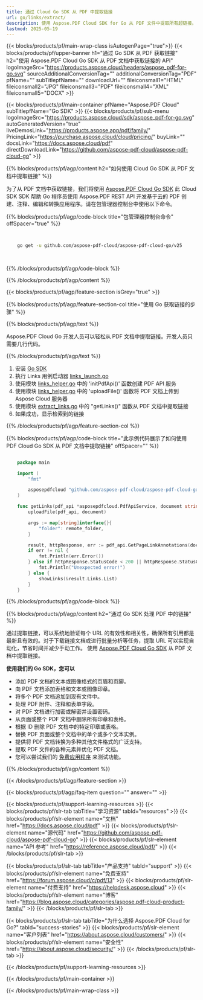 ```yaml
---
title: 通过 Cloud Go SDK 从 PDF 中提取链接
url: go/links/extract/
description: 使用 Aspose.PDF Cloud SDK for Go 从 PDF 文件中提取所有超链接。
lastmod: 2025-05-19
---
```


{{< blocks/products/pf/main-wrap-class isAutogenPage="true">}}
{{< blocks/products/pf/upper-banner h1="通过 Go SDK 从 PDF 获取链接" h2="使用 Aspose.PDF Cloud Go SDK 从 PDF 文档中获取链接的 API" logoImageSrc="https://products.aspose.cloud/headers/aspose_pdf-for-go.svg" sourceAdditionalConversionTag="" additionalConversionTag="PDF" pfName="" subTitlepfName="" downloadUrl="" fileiconsmall1="HTML" fileiconsmall2="JPG" fileiconsmall3="PDF" fileiconsmall4="XML" fileiconsmall5="DOCX" >}}

{{< blocks/products/pf/main-container pfName="Aspose.PDF Cloud" subTitlepfName="Go SDK" >}}
{{< blocks/products/pf/sub-menu logoImageSrc="https://products.aspose.cloud/sdk/aspose_pdf-for-go.svg"
autoGeneratedVersion="true"
liveDemosLink="https://products.aspose.app/pdf/family/" PricingLink="https://purchase.aspose.cloud/cloud/pricing/" buyLink="" docsLink="https://docs.aspose.cloud/pdf"  directDownloadLink="https://github.com/aspose-pdf-cloud/aspose-pdf-cloud-go" >}}

{{% blocks/products/pf/agp/content h2="如何使用 Cloud Go SDK 从 PDF 文档中提取链接" %}}

为了从 PDF 文档中获取链接，我们将使用
[Aspose.PDF Cloud Go SDK](https://products.aspose.cloud/pdf/go/)
此 Cloud SDK SDK 帮助 Go 程序员使用 Aspose.PDF REST API 开发基于云的 PDF 创建、注释、编辑和转换应用程序。请在包管理器控制台中使用以下命令。

{{% blocks/products/pf/agp/code-block title="包管理器控制台命令" offSpacer="true" %}}

```bash

     
    go get -u github.com/aspose-pdf-cloud/aspose-pdf-cloud-go/v25
     
     
```

{{% /blocks/products/pf/agp/code-block %}}

{{% /blocks/products/pf/agp/content %}}

{{< blocks/products/pf/agp/feature-section isGrey="true" >}}

{{% blocks/products/pf/agp/feature-section-col title="使用 Go 获取链接的步骤" %}}

{{% blocks/products/pf/agp/text %}}

Aspose.PDF Cloud Go 开发人员可以轻松从 PDF 文档中提取链接。开发人员只需要几行代码。

{{% /blocks/products/pf/agp/text %}}

1. 安装 [Go SDK](https://github.com/aspose-pdf-cloud/aspose-pdf-cloud-go)
1. 执行 Links 用例启动器 [links_launch.go](https://github.com/aspose-pdf-cloud/aspose-pdf-cloud-go/blob/master/uses_cases/links/links_launch.go)
1. 使用模块 [links_helper.go](https://github.com/aspose-pdf-cloud/aspose-pdf-cloud-go/blob/master/uses_cases/links/links_helper.go) 中的 'initPdfApi()' 函数创建 PDF API 服务
1. 使用模块 [links_helper.go](https://github.com/aspose-pdf-cloud/aspose-pdf-cloud-go/blob/master/uses_cases/links/links_helper.go) 中的 'uploadFile()' 函数将 PDF 文档上传到 Aspose Cloud 服务器
1. 使用模块 [extract_links.go](https://github.com/aspose-pdf-cloud/aspose-pdf-cloud-go/blob/master/uses_cases/links/extract_links.go) 中的 "getLinks()" 函数从 PDF 文档中提取链接
1. 如果成功，显示检索到的链接

{{% /blocks/products/pf/agp/feature-section-col %}}

{{% blocks/products/pf/agp/code-block title="此示例代码展示了如何使用 PDF Cloud Go SDK 从 PDF 文档中提取链接" offSpacer="" %}}

```go

    package main

    import (
        "fmt"

        asposepdfcloud "github.com/aspose-pdf-cloud/aspose-pdf-cloud-go/v25"
    )

    func getLinks(pdf_api *asposepdfcloud.PdfApiService, document string, page_num int32, remote_folder string) {
        uploadFile(pdf_api, document)

        args := map[string]interface{}{
            "folder": remote_folder,
        }

        result, httpResponse, err := pdf_api.GetPageLinkAnnotations(document, page_num, args)
        if err != nil {
            fmt.Println(err.Error())
        } else if httpResponse.StatusCode < 200 || httpResponse.StatusCode > 299 {
            fmt.Println("Unexpected error!")
        } else {
            showLinks(&result.Links.List)
        }
    }
```

{{% /blocks/products/pf/agp/code-block %}}

{{% blocks/products/pf/agp/content h2="通过 Go SDK 处理 PDF 中的链接" %}}

通过提取链接，可以系统地验证每个 URL 的有效性和相关性，确保所有引用都是最新且有效的。对于下载链接文档或进行批量分析等任务，提取 URL 可以实现自动化，节省时间并减少手动工作。
使用 [Aspose.PDF Cloud Go SDK](https://products.aspose.cloud/pdf/go/) 从 PDF 文档中提取链接。

**使用我们的 Go SDK，您可以**

+ 添加 PDF 文档的文本或图像格式的页眉和页脚。
+ 向 PDF 文档添加表格和文本或图像印章。
+ 将多个 PDF 文档追加到现有文件中。
+ 处理 PDF 附件、注释和表单字段。
+ 对 PDF 文档进行加密或解密并设置密码。
+ 从页面或整个 PDF 文档中删除所有印章和表格。
+ 根据 ID 删除 PDF 文档中的特定印章或表格。
+ 替换 PDF 页面或整个文档中的单个或多个文本实例。
+ 提供将 PDF 文档转换为多种其他文件格式的广泛支持。
+ 提取 PDF 文件的各种元素并优化 PDF 文档。
+ 您可以尝试我们的 [免费应用程序](https://products.aspose.app/pdf/) 来测试功能。

{{% /blocks/products/pf/agp/content %}}

{{< /blocks/products/pf/agp/feature-section >}}

{{< blocks/products/pf/agp/faq-item question="" answer="" >}}

{{< blocks/products/pf/support-learning-resources >}}
{{< blocks/products/pf/slr-tab tabTitle="学习资源" tabId="resources" >}}
{{< blocks/products/pf/slr-element name="文档" href="https://docs.aspose.cloud/pdf" >}}
{{< blocks/products/pf/slr-element name="源代码" href="https://github.com/aspose-pdf-cloud/aspose-pdf-cloud-go" >}}
{{< blocks/products/pf/slr-element name="API 参考" href="https://reference.aspose.cloud/pdf/" >}}
{{< /blocks/products/pf/slr-tab >}}

{{< blocks/products/pf/slr-tab tabTitle="产品支持" tabId="support" >}}
{{< blocks/products/pf/slr-element name="免费支持" href="https://forum.aspose.cloud/c/pdf/13" >}}
{{< blocks/products/pf/slr-element name="付费支持" href="https://helpdesk.aspose.cloud" >}}
{{< blocks/products/pf/slr-element name="博客" href="https://blog.aspose.cloud/categories/aspose.pdf-cloud-product-family/" >}}
{{< /blocks/products/pf/slr-tab >}}

{{< blocks/products/pf/slr-tab tabTitle="为什么选择 Aspose.PDF Cloud for Go?" tabId="success-stories" >}}
{{< blocks/products/pf/slr-element name="客户列表" href="https://about.aspose.cloud/customers/" >}}
{{< blocks/products/pf/slr-element name="安全性" href="https://about.aspose.cloud/security/" >}}
{{< /blocks/products/pf/slr-tab >}}

{{< /blocks/products/pf/support-learning-resources >}}

{{< /blocks/products/pf/main-container >}}

{{< /blocks/products/pf/main-wrap-class >}}



